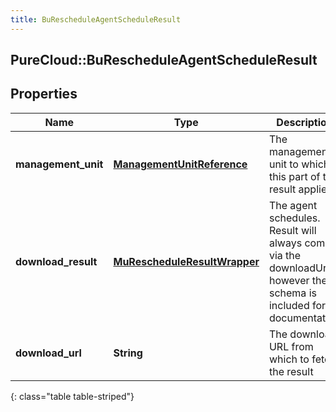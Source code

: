 ```yaml
---
title: BuRescheduleAgentScheduleResult
---
```

## PureCloud::BuRescheduleAgentScheduleResult

## Properties

|Name | Type | Description | Notes|
|------------ | ------------- | ------------- | -------------|
| **management_unit** | [**ManagementUnitReference**](ManagementUnitReference.html) | The management unit to which this part of the result applies | [optional] |
| **download_result** | [**MuRescheduleResultWrapper**](MuRescheduleResultWrapper.html) | The agent schedules.  Result will always come via the downloadUrl; however the schema is included for documentation | [optional] |
| **download_url** | **String** | The download URL from which to fetch the result | [optional] |
{: class="table table-striped"}


